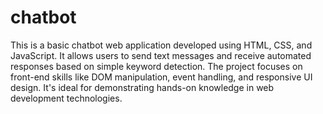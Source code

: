 # chatbot
This is a basic chatbot web application developed using HTML, CSS, and JavaScript. It allows users to send text messages and receive automated responses based on simple keyword detection. The project focuses on front-end skills like DOM manipulation, event handling, and responsive UI design. It's ideal for demonstrating hands-on knowledge in web development technologies.
